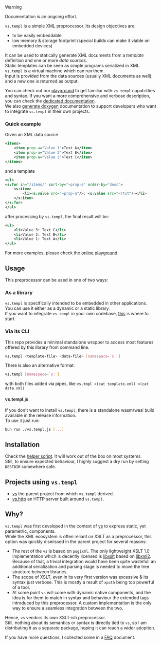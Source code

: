 > [!WARNING]  
> Documentation is an ongoing effort.

`vs.templ` is a simple XML preprocessor. Its design objectives are:

- to be easily embeddable
- low memory & storage footprint (special builds can make it viable on embedded devices)

It can be used to statically generate XML documents from a _template_ definition and one or more _data sources_.  
Static templates can be seen as simple programs serialized in XML. `vs.templ` is a virtual machine which can run them.  
Input is provided from the data sources (usually XML documents as well), and a new one is returned as output.

You can check out our [playground](https://lazy-eggplant.github.io/vs.templ/wasm-demo/) to get familiar with `vs.templ` capabilities and syntax.
If you want a more comprehensive and verbose description, you can check the [dedicated documentation](https://lazy-eggplant.github.io/vs.templ/next/docs).  
We also [generate doxygen](https://lazy-eggplant.github.io/vs.templ/next/doxygen) documentation to support developers who want to integrate `vs.templ` in their own projects.

### Quick example

Given an XML data source

```xml
<items>
    <item prop-a="Value 1">Text A</item>
    <item prop-a="Value 2">Text B</item>
    <item prop-a="Value 3">Text C</item>
</items>
```

and a template

```xml
<ul>
<s:for in="/items/" sort-by="~prop-a" order-by="desc">
    <s:item>
        <li><s:value src="~prop-a"/>: <s:value src="~!txt"/></li>
    </s:item>
</s:for>
</ul>
```

after processing by `vs.templ`, the final result will be:

```xml
<ul>
    <li>Value 3: Text C</li>
    <li>Value 2: Text B</li>
    <li>Value 1: Text A</li>
</ul>
```

For more examples, please check the [online playground](https://lazy-eggplant.github.io/vs.templ/wasm-demo/).

## Usage

This preprocessor can be used in one of two ways:

### As a library

`vs.templ` is specifically intended to be embedded in other applications.  
You can use it either as a dynamic or a static library.  
If you want to integrate `vs.templ` in your own codebase, [this](./docs/for-developers.md) is where to start.

### Via its CLI

This repo provides a minimal standalone wrapper to access most features offered by this library from command line.

```bash
vs.templ <template-file> <data-file> [namespace=`s:`]
```

There is also an alternative format:

```bash
vs.templ [namespace=`s:`]
```

with both files added via pipes, like `vs.tmpl <(cat template.xml) <(cat data.xml)`

#### vs.templ.js

If you don't want to install `vs.templ`, there is a standalone wasm/wasi build available in the release information.  
To use it just run:

```bash
bun run ./vs.templ.js [...]
```

## Installation

Check the [helper script](./scripts/build.sh). It will work out of the box on most systems.  
Still, to ensure expected behaviour, I highly suggest a dry run by setting `DESTDIR` somewhere safe.

## Projects using `vs.templ`

- [vs](https://github.com/KaruroChori/vs-fltk) the parent project from which `vs.templ` derived.
- [vs.http](https://github.com/lazy-eggplant/vs.http) an HTTP server built around `vs.templ`.

## Why?

`vs.templ` was first developed in the context of [vs](https://github.com/karurochori/vs-fltk) to express static, yet parametric, components.  
While the XML ecosystem is often reliant on XSLT as a preprocessor, this option was quickly dismissed in the parent project for several reasons:

- The rest of the `vs` is based on `pugixml`. The only lightweight XSLT 1.0 implementation which is decently licensed is [libxslt](https://gitlab.gnome.org/GNOME/libxslt) based on [libxml2](https://gitlab.gnome.org/GNOME/libxml2).  
  Because of that, a trivial integration would have been quite wasteful: an additional serialization and parsing stage is needed to move the tree structure between libraries.
- The scope of XSLT, even in its very first version was excessive & its syntax just verbose. This is mostly a result of `xpath` being too powerful of a tool.
- At some point `vs` will come with dynamic native components, and the idea is for them to match in syntax and behaviour the extended tags introduced by this preprocessor. A custom implementation is the only way to ensure a seamless integration between the two.

Hence, `vs` vendors its own XSLT-ish preprocessor.  
Still, nothing about its semantics or syntax is directly tied to `vs`, so I am distributing it as a separate package, hoping it can reach a wider adoption.

If you have more questions, I collected some in a [FAQ](./docs/faq.md) document.
